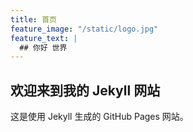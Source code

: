 ```yaml
---
title: 首页
feature_image: "/static/logo.jpg"
feature_text: |
  ## 你好 世界
---
```



## 欢迎来到我的 Jekyll 网站

这是使用 Jekyll 生成的 GitHub Pages 网站。
